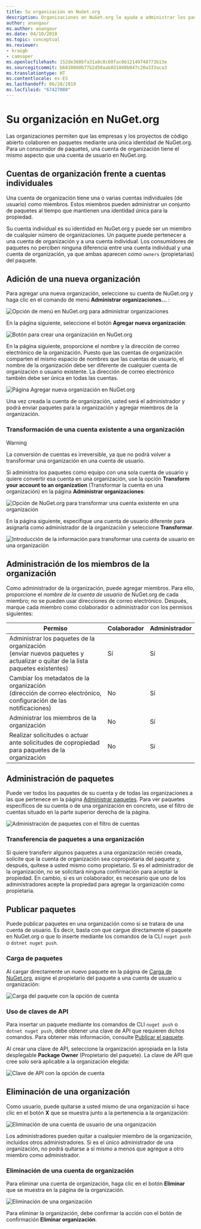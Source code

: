 ```yaml
---
title: Su organización en NuGet.org
description: Organizaciones en NuGet.org le ayuda a administrar los paquetes publicados por el grupo o en un entorno de equipo empresarial.
author: anangaur
ms.author: anangaur
ms.date: 04/10/2018
ms.topic: conceptual
ms.reviewer:
- kraigb
- camsoper
ms.openlocfilehash: 152de360bfa31a0c8c60fac0b12149748773b13e
ms.sourcegitcommit: b6810860b77b2d50aab031040b047c20a333aca3
ms.translationtype: HT
ms.contentlocale: es-ES
ms.lasthandoff: 06/28/2019
ms.locfileid: "67427080"
---
```

# <a name="your-organization-on-nugetorg"></a>Su organización en NuGet.org

Las organizaciones permiten que las empresas y los proyectos de código abierto colaboren en paquetes mediante una única identidad de NuGet.org. Para un consumidor de paquetes, una cuenta de organización tiene el mismo aspecto que una cuenta de usuario en NuGet.org.

## <a name="organization-accounts-vs-individual-accounts"></a>Cuentas de organización frente a cuentas individuales

Una cuenta de organización tiene una o varias cuentas individuales (de usuario) como miembros. Estos miembros pueden administrar un conjunto de paquetes al tiempo que mantienen una identidad única para la propiedad.

Su cuenta individual es su identidad en NuGet.org y puede ser un miembro de cualquier número de organizaciones. Un paquete puede pertenecer a una cuenta de organización y a una cuenta individual. Los consumidores de paquetes no perciben ninguna diferencia entre una cuenta individual y una cuenta de organización, ya que ambas aparecen como `owners` (propietarias) del paquete.

## <a name="adding-a-new-organization"></a>Adición de una nueva organización

Para agregar una nueva organización, seleccione su cuenta de NuGet.org y haga clic en el comando de menú **Administrar organizaciones…** :

![Opción de menú en NuGet.org para administrar organizaciones](media/org-manage-option.png)

En la página siguiente, seleccione el botón **Agregar nueva organización**:

![Botón para crear una organización en NuGet.org](media/org-add-new-option.png)

En la página siguiente, proporcione el nombre y la dirección de correo electrónico de la organización. Puesto que las cuentas de organización comparten el mismo espacio de nombres que las cuentas de usuario, el nombre de la organización debe ser diferente de cualquier cuenta de organización o usuario existente. La dirección de correo electrónico también debe ser única en todas las cuentas.

![Página Agregar nueva organización en NuGet.org](media/org-add-new-page.png)

Una vez creada la cuenta de organización, usted será el administrador y podrá enviar paquetes para la organización y agregar miembros de la organización.

### <a name="transform-existing-account-to-an-organization"></a>Transformación de una cuenta existente a una organización

> [!Warning]
> La conversión de cuentas es irreversible, ya que no podrá volver a transformar una organización en una cuenta de usuario.

Si administra los paquetes como equipo con una sola cuenta de usuario y quiere convertir esa cuenta en una organización, use la opción **Transform your account to an organization** (Transformar la cuenta en una organización) en la página **Administrar organizaciones**:

![Opción de NuGet.org para transformar una cuenta existente en una organización](media/org-transform-option.png)

En la página siguiente, especifique una cuenta de usuario diferente para asignarla como administrador de la organización y seleccione **Transformar**.

![Introducción de la información para transformar una cuenta de usuario en una organización](media/org-transform-page.png)

## <a name="managing-organization-members"></a>Administración de los miembros de la organización

Como administrador de la organización, puede agregar miembros. Para ello, proporcione el *nombre de la cuenta de usuario* de NuGet.org de cada miembro; no se pueden usar direcciones de correo electrónico. Después, marque cada miembro como colaborador o administrador con los permisos siguientes:

| Permiso | Colaborador | Administrador |
| --- | --- | --- |
| Administrar los paquetes de la organización<br/>(enviar nuevos paquetes y actualizar o quitar de la lista paquetes existentes) | Sí | Sí |
| Cambiar los metadatos de la organización<br/>(dirección de correo electrónico, configuración de las notificaciones) | No | Sí |
| Administrar los miembros de la organización | No | Sí |
| Realizar solicitudes o actuar ante solicitudes de copropiedad para paquetes de la organización | No | Sí |

## <a name="managing-packages"></a>Administración de paquetes

Puede ver todos los paquetes de su cuenta y de todas las organizaciones a las que pertenece en la página [Administrar paquetes](https://www.nuget.org/account/Packages). Para ver paquetes específicos de su cuenta o de una organización en concreto, use el filtro de cuentas situado en la parte superior derecha de la página.

![Administración de paquetes con el filtro de cuentas](media/org-manage-packages-option.png)

### <a name="transferring-packages-to-an-organization"></a>Transferencia de paquetes a una organización
Si quiere transferir algunos paquetes a una organización recién creada, solicite que la cuenta de organización sea copropietaria del paquete y, después, quítese a usted mismo como propietario. Si es el administrador de la organización, no se solicitará ninguna confirmación para aceptar la propiedad. En cambio, si es un colaborador, es necesario que uno de los administradores acepte la propiedad para agregar la organización como propietaria.

## <a name="publishing-packages"></a>Publicar paquetes

Puede publicar paquetes en una organización como si se tratara de una cuenta de usuario. Es decir, basta con que cargue directamente el paquete en NuGet.org o que lo inserte mediante los comandos de la CLI `nuget push` o `dotnet nuget push`.

### <a name="uploading-packages"></a>Carga de paquetes

Al cargar directamente un nuevo paquete en la página de [Carga de NuGet.org](https://www.nuget.org/packages/manage/upload), asigne el propietario del paquete a una cuenta de usuario u organización:

![Carga del paquete con la opción de cuenta](media/org-upload-option.png)

### <a name="using-api-keys"></a>Uso de claves de API

Para insertar un paquete mediante los comandos de CLI `nuget push` o `dotnet nuget push`, debe obtener una clave de API que requieren dichos comandos. Para obtener más información, consulte [Publicar el paquete](../quickstart/create-and-publish-a-package-using-visual-studio.md#publish-the-package).

Al crear una clave de API, seleccione la organización apropiada en la lista desplegable **Package Owner** (Propietario del paquete). La clave de API que cree solo será aplicable a la organización elegida:

![Clave de API con la opción de cuenta](media/org-apikey-option.png)

## <a name="removing-an-organization"></a>Eliminación de una organización

Como usuario, puede quitarse a usted mismo de una organización si hace clic en el botón **X** que se muestra junto a la pertenencia a la organización:

![Eliminación de una cuenta de usuario de una organización](media/org-remove-self-option.png)

Los administradores pueden quitar a cualquier miembro de la organización, incluidos otros administradores. Si es el único administrador de una organización, no podrá quitarse a sí mismo a menos que agregue a otro miembro como administrador.

### <a name="deleting-an-organization-account"></a>Eliminación de una cuenta de organización

Para eliminar una cuenta de organización, haga clic en el botón **Eliminar** que se muestra en la página de la organización.

![Eliminación de una organización](media/org-delete-option.png)

Para eliminar la organización, debe confirmar la acción con el botón de confirmación **Eliminar organización**.
